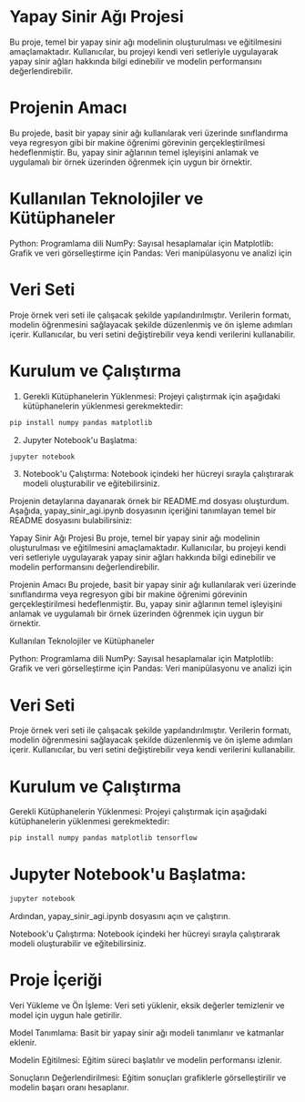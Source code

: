 # Yapay Sinir Ağı Projesi

Bu proje, temel bir yapay sinir ağı modelinin oluşturulması ve eğitilmesini amaçlamaktadır. Kullanıcılar, bu projeyi kendi veri setleriyle uygulayarak yapay sinir ağları hakkında bilgi edinebilir ve modelin performansını değerlendirebilir.

# Projenin Amacı

Bu projede, basit bir yapay sinir ağı kullanılarak veri üzerinde sınıflandırma veya regresyon gibi bir makine öğrenimi görevinin gerçekleştirilmesi hedeflenmiştir. Bu, yapay sinir ağlarının temel işleyişini anlamak ve uygulamalı bir örnek üzerinden öğrenmek için uygun bir örnektir.

# Kullanılan Teknolojiler ve Kütüphaneler

Python: Programlama dili
NumPy: Sayısal hesaplamalar için
Matplotlib: Grafik ve veri görselleştirme için
Pandas: Veri manipülasyonu ve analizi için

# Veri Seti

Proje örnek veri seti ile çalışacak şekilde yapılandırılmıştır. Verilerin formatı, modelin öğrenmesini sağlayacak şekilde düzenlenmiş ve ön işleme adımları içerir. Kullanıcılar, bu veri setini değiştirebilir veya kendi verilerini kullanabilir.

# Kurulum ve Çalıştırma

1. Gerekli Kütüphanelerin Yüklenmesi: Projeyi çalıştırmak için aşağıdaki kütüphanelerin yüklenmesi gerekmektedir:

```bash
pip install numpy pandas matplotlib
```

2. Jupyter Notebook'u Başlatma:

```bash
jupyter notebook
```

3. Notebook'u Çalıştırma: Notebook içindeki her hücreyi sırayla çalıştırarak modeli oluşturabilir ve eğitebilirsiniz.


Projenin detaylarına dayanarak örnek bir README.md dosyası oluşturdum. Aşağıda, yapay_sinir_agi.ipynb dosyasının içeriğini tanımlayan temel bir README dosyasını bulabilirsiniz:

Yapay Sinir Ağı Projesi
Bu proje, temel bir yapay sinir ağı modelinin oluşturulması ve eğitilmesini amaçlamaktadır. Kullanıcılar, bu projeyi kendi veri setleriyle uygulayarak yapay sinir ağları hakkında bilgi edinebilir ve modelin performansını değerlendirebilir.

Projenin Amacı
Bu projede, basit bir yapay sinir ağı kullanılarak veri üzerinde sınıflandırma veya regresyon gibi bir makine öğrenimi görevinin gerçekleştirilmesi hedeflenmiştir. Bu, yapay sinir ağlarının temel işleyişini anlamak ve uygulamalı bir örnek üzerinden öğrenmek için uygun bir örnektir.

Kullanılan Teknolojiler ve Kütüphaneler

Python: Programlama dili
NumPy: Sayısal hesaplamalar için
Matplotlib: Grafik ve veri görselleştirme için
Pandas: Veri manipülasyonu ve analizi için

# Veri Seti

Proje örnek veri seti ile çalışacak şekilde yapılandırılmıştır. Verilerin formatı, modelin öğrenmesini sağlayacak şekilde düzenlenmiş ve ön işleme adımları içerir. Kullanıcılar, bu veri setini değiştirebilir veya kendi verilerini kullanabilir.

# Kurulum ve Çalıştırma

Gerekli Kütüphanelerin Yüklenmesi: Projeyi çalıştırmak için aşağıdaki kütüphanelerin yüklenmesi gerekmektedir:

```bash
pip install numpy pandas matplotlib tensorflow
```
# Jupyter Notebook'u Başlatma:

```bash
jupyter notebook
```

Ardından, yapay_sinir_agi.ipynb dosyasını açın ve çalıştırın.

Notebook'u Çalıştırma: Notebook içindeki her hücreyi sırayla çalıştırarak modeli oluşturabilir ve eğitebilirsiniz.

# Proje İçeriği

Veri Yükleme ve Ön İşleme: Veri seti yüklenir, eksik değerler temizlenir ve model için uygun hale getirilir.

Model Tanımlama: Basit bir yapay sinir ağı modeli tanımlanır ve katmanlar eklenir.

Modelin Eğitilmesi: Eğitim süreci başlatılır ve modelin performansı izlenir.

Sonuçların Değerlendirilmesi: Eğitim sonuçları grafiklerle görselleştirilir ve modelin başarı oranı hesaplanır.
